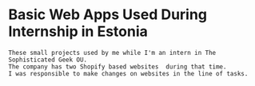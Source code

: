 # Basic Web Apps Used During Internship in Estonia
```
These small projects used by me while I'm an intern in The Sophisticated Geek OU.
The company has two Shopify based websites  during that time.
I was responsible to make changes on websites in the line of tasks.
```
